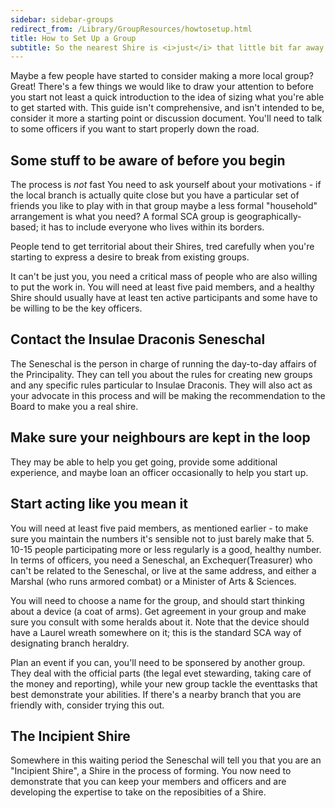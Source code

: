 ```yaml
---
sidebar: sidebar-groups
redirect_from: /Library/GroupResources/howtosetup.html
title: How to Set Up a Group
subtitle: So the nearest Shire is <i>just</i> that little bit far away...
---
```


Maybe a few people have started to consider making a more local group?  Great! There's a few things we would like to draw your attention to before you start not least a quick introduction to the idea of sizing what you're able to get started with.  This guide isn't comprehensive, and isn't intended to be, consider it more a starting point or discussion document.  You'll need to talk to some officers if you want to start properly down the road. 

## Some stuff to be aware of before you begin

The process is *not* fast 
You need to ask yourself about your motivations - if the local branch is actually quite close but you have a particular set of friends you like to play with in that group maybe a less formal "household" arrangement is what you need? A formal SCA group is geographically-based; it has to include everyone who lives within its borders.  

People tend to get territorial about their Shires, tred carefully when you're starting to express a desire to break from existing groups.

It can't be just you, you need a critical mass of people who are also willing to put the work in.  You will need at least five paid members, and a healthy Shire should usually have at least ten active participants and some have to be willing to be the key officers. 

## Contact the Insulae Draconis Seneschal

The Seneschal is the person in charge of running the day-to-day affairs of the Principality.  They can tell you about the rules for creating new groups and any specific rules particular to Insulae Draconis.  They will also act as your advocate in this process and will be making the recommendation to the Board to make you a real shire.  

## Make sure your neighbours are kept in the loop

They may be able to help you get going, provide some additional experience, and maybe loan an officer occasionally to help you start up. 


## Start acting like you mean it

You will need at least five paid members, as mentioned earlier - to make sure you maintain the numbers it's sensible not to just barely make that 5.  10-15 people participating more or less regularly is a good, healthy number. In terms of officers, you need a Seneschal, an Exchequer(Treasurer) who can't be related to the Seneschal, or live at the same address, and either a Marshal (who runs armored combat) or a Minister of Arts & Sciences.  

You will need to choose a name for the group, and should start thinking about a device (a coat of arms).  Get agreement in your group and make sure you consult with some heralds about it.   Note that the device should have a Laurel wreath somewhere on it; this is the standard SCA way of designating branch heraldry.  

Plan an event if you can, you'll need to be sponsered by another group. They deal with the official parts (the legal evet stewarding, taking care of the money and reporting), while your new group tackle the eventtasks that best demonstrate  your abilities.  If there's a nearby branch that you are friendly with, consider trying this out.


## The Incipient Shire

Somewhere in this waiting period the Seneschal will tell you that you are an "Incipient Shire", a Shire in the process of forming.  You now need to demonstrate that you can keep your members and officers and are developing the expertise to take on the reposibities of a Shire.    